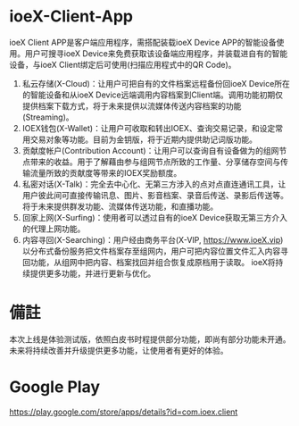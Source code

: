﻿# ioeX-Client-App
ioeX Client APP是客户端应用程序，需搭配装载ioeX Device APP的智能设备使用。用户可搜寻ioeX Device来免费获取该设备端应用程序，并装载进自有的智能设备，与ioeX Client绑定后可使用(扫描应用程式中的QR Code)。 
1. 私云存储(X-Cloud)：让用户可把自有的文件档案远程备份回ioeX Device所在的智能设备和从ioeX Device远端调用内容档案到Client端。调用功能初期仅提供档案下载方式，将于未来提供以流媒体传送内容档案的功能(Streaming)。 
2. IOEX钱包(X-Wallet)：让用户可收取和转出IOEX、查询交易记录，和设定常用交易对象等功能。目前为金钥版，将于近期内提供助记词版功能。 
3. 贡献度帐户(Contribution Account)：让用户可以查询自有设备做为的组网节点带来的收益。用于了解藉由参与组网节点所致的工作量、分享储存空间与传输流量所致的贡献度等带来的IOEX奖励额度。 
4. 私密对话(X-Talk)：完全去中心化、无第三方涉入的点对点直连通讯工具，让用户彼此间可直接传输讯息、图片、影音档案、录音后传送、录影后传送等。将于未来提供群发功能、流媒体传送功能，和直播功能。 
5. 回家上网(X-Surfing)：使用者可以透过自有的ioeX Device获取无第三方介入的代理上网功能。 
6. 内容寻回(X-Searching)：用户经由商务平台(X-VIP, https://www.ioeX.vip)以分布式备份服务把文件档案存至组网内，用户可把内容位置文件汇入内容寻回功能，从组网中把内容、档案找回并组合恢复成原档用于读取。 
ioeX将持续提供更多功能，并进行更新与优化。

# 備註
本次上线是体验测试版，依照白皮书时程提供部分功能，即尚有部分功能未开通。 未来将持续改善并升级提供更多功能，让使用者有更好的体验。

# Google Play
https://play.google.com/store/apps/details?id=com.ioex.client
